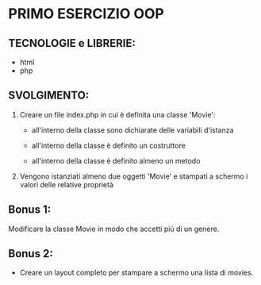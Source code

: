# PRIMO ESERCIZIO OOP

## TECNOLOGIE e LIBRERIE:

- html
- php

## SVOLGIMENTO:

1. Creare un file index.php in cui è definita una classe 'Movie':

   - all'interno della classe sono dichiarate delle variabili d'istanza

   - all'interno della classe è definito un costruttore

   - all'interno della classe è definito almeno un metodo

2. Vengono istanziati almeno due oggetti 'Movie' e stampati a schermo i valori delle relative proprietà

## Bonus 1:

Modificare la classe Movie in modo che accetti piú di un genere.

## Bonus 2:

- Creare un layout completo per stampare a schermo una lista di movies.
  <!-- - Suddividere il codice in appositi file e cartelle: -->
    <!-- - creando un file dedicato ai dati che potremmo chiamare db.php -->
    <!-- - mettendo ciascuna classe nel proprio file e magari raggruppare tutte le classi in una cartella dedicata che possiamo chiamare Models -->
    <!-- - organizzando il layout dividendo la struttura ed i contenuti in file e parziali dedicati. -->
